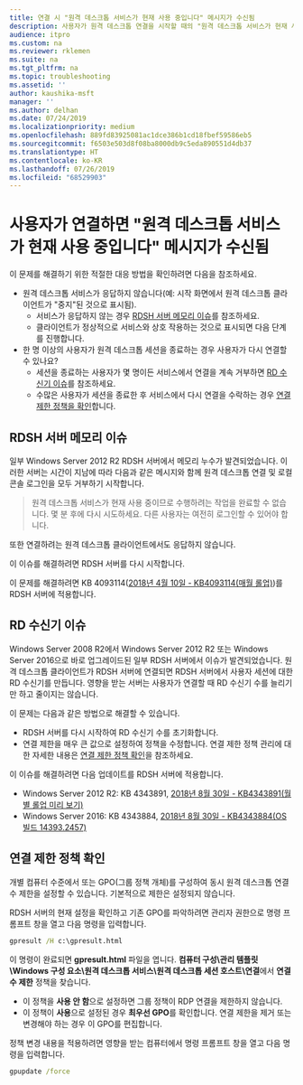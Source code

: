 ```yaml
---
title: 연결 시 "원격 데스크톱 서비스가 현재 사용 중입니다" 메시지가 수신됨
description: 사용자가 원격 데스크톱 연결을 시작할 때의 "원격 데스크톱 서비스가 현재 사용 중입니다" 오류를 해결합니다.
audience: itpro
ms.custom: na
ms.reviewer: rklemen
ms.suite: na
ms.tgt_pltfrm: na
ms.topic: troubleshooting
ms.assetid: ''
author: kaushika-msft
manager: ''
ms.author: delhan
ms.date: 07/24/2019
ms.localizationpriority: medium
ms.openlocfilehash: 889fd83925081ac1dce386b1cd18fbef59586eb5
ms.sourcegitcommit: f6503e503d8f08ba8000db9c5eda890551d4db37
ms.translationtype: HT
ms.contentlocale: ko-KR
ms.lasthandoff: 07/26/2019
ms.locfileid: "68529903"
---
```

# <a name="on-connecting-user-receives-remote-desktop-service-is-currently-busy-message"></a>사용자가 연결하면 "원격 데스크톱 서비스가 현재 사용 중입니다" 메시지가 수신됨

이 문제를 해결하기 위한 적절한 대응 방법을 확인하려면 다음을 참조하세요.

- 원격 데스크톱 서비스가 응답하지 않습니다(예: 시작 화면에서 원격 데스크톱 클라이언트가 "중지"된 것으로 표시됨).  
   - 서비스가 응답하지 않는 경우 [RDSH 서버 메모리 이슈](#rdsh-server-memory-issue)를 참조하세요.
   - 클라이언트가 정상적으로 서비스와 상호 작용하는 것으로 표시되면 다음 단계를 진행합니다.
- 한 명 이상의 사용자가 원격 데스크톱 세션을 종료하는 경우 사용자가 다시 연결할 수 있나요?  
   - 세션을 종료하는 사용자가 몇 명이든 서비스에서 연결을 계속 거부하면 [RD 수신기 이슈](#rd-listener-issue)를 참조하세요.
   - 수많은 사용자가 세션을 종료한 후 서비스에서 다시 연결을 수락하는 경우 [연결 제한 정책을 확인](#check-the-connection-limit-policy)합니다.

## <a name="rdsh-server-memory-issue"></a>RDSH 서버 메모리 이슈

일부 Windows Server 2012 R2 RDSH 서버에서 메모리 누수가 발견되었습니다. 이러한 서버는 시간이 지남에 따라 다음과 같은 메시지와 함께 원격 데스크톱 연결 및 로컬 콘솔 로그인을 모두 거부하기 시작합니다.

> 원격 데스크톱 서비스가 현재 사용 중이므로 수행하려는 작업을 완료할 수 없습니다. 몇 분 후에 다시 시도하세요. 다른 사용자는 여전히 로그인할 수 있어야 합니다.

또한 연결하려는 원격 데스크톱 클라이언트에서도 응답하지 않습니다.

이 이슈를 해결하려면 RDSH 서버를 다시 시작합니다.

이 문제를 해결하려면 KB 4093114([2018년 4월 10일 - KB4093114(매월 롤업)](https://support.microsoft.com/help/4093114/))를 RDSH 서버에 적용합니다.

## <a name="rd-listener-issue"></a>RD 수신기 이슈

Windows Server 2008 R2에서 Windows Server 2012 R2 또는 Windows Server 2016으로 바로 업그레이드된 일부 RDSH 서버에서 이슈가 발견되었습니다. 원격 데스크톱 클라이언트가 RDSH 서버에 연결되면 RDSH 서버에서 사용자 세션에 대한 RD 수신기를 만듭니다. 영향을 받는 서버는 사용자가 연결할 때 RD 수신기 수를 늘리기만 하고 줄이지는 않습니다.

이 문제는 다음과 같은 방법으로 해결할 수 있습니다.

  - RDSH 서버를 다시 시작하여 RD 수신기 수를 초기화합니다.
  - 연결 제한을 매우 큰 값으로 설정하여 정책을 수정합니다. 연결 제한 정책 관리에 대한 자세한 내용은 [연결 제한 정책 확인](#check-the-connection-limit-policy)을 참조하세요.

이 이슈를 해결하려면 다음 업데이트를 RDSH 서버에 적용합니다.

  - Windows Server 2012 R2: KB 4343891, [2018년 8월 30일 - KB4343891(월별 롤업 미리 보기)](https://support.microsoft.com/help/4343891/windows-81-update-kb4343891)
  - Windows Server 2016: KB 4343884, [2018년 8월 30일 - KB4343884(OS 빌드 14393.2457)](https://support.microsoft.com/help/4343884/windows-10-update-kb4343884)

## <a name="check-the-connection-limit-policy"></a>연결 제한 정책 확인

개별 컴퓨터 수준에서 또는 GPO(그룹 정책 개체)를 구성하여 동시 원격 데스크톱 연결 수 제한을 설정할 수 있습니다. 기본적으로 제한은 설정되지 않습니다.

RDSH 서버의 현재 설정을 확인하고 기존 GPO를 파악하려면 관리자 권한으로 명령 프롬프트 창을 열고 다음 명령을 입력합니다.
  
```cmd
gpresult /H c:\gpresult.html
```
   
이 명령이 완료되면 **gpresult.html** 파일을 엽니다. **컴퓨터 구성\\관리 템플릿\\Windows 구성 요소\\원격 데스크톱 서비스\\원격 데스크톱 세션 호스트\\연결**에서 **연결 수 제한** 정책을 찾습니다.

  - 이 정책을 **사용 안 함**으로 설정하면 그룹 정책이 RDP 연결을 제한하지 않습니다.
  - 이 정책이 **사용**으로 설정된 경우 **최우선 GPO**를 확인합니다. 연결 제한을 제거 또는 변경해야 하는 경우 이 GPO를 편집합니다.

정책 변경 내용을 적용하려면 영향을 받는 컴퓨터에서 명령 프롬프트 창을 열고 다음 명령을 입력합니다.
  
```cmd
gpupdate /force
```
  

